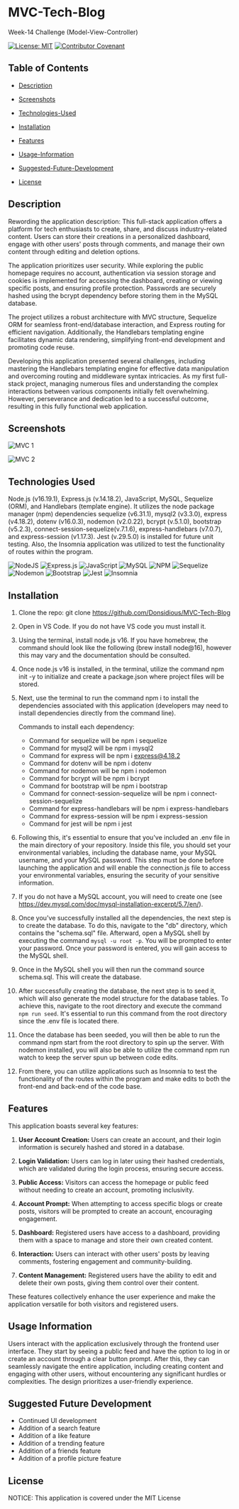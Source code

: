 # MVC-Tech-Blog

Week-14 Challenge (Model-View-Controller)

[![License: MIT](https://img.shields.io/badge/License-MIT-yellow.svg)](https://opensource.org/licenses/MIT) [![Contributor Covenant](https://img.shields.io/badge/Contributor%20Covenant-2.1-4baaaa.svg)](code_of_conduct.md)

## Table of Contents

- [Description](#description)

- [Screenshots](#screenshots)

- [Technologies-Used](#technologies-used)

- [Installation](#installation)

- [Features](#features)

- [Usage-Information](#usage-information)

- [Suggested-Future-Development](#suggested-future-development)

- [License](#license)

## Description


Rewording the application description:
This full-stack application offers a platform for tech enthusiasts to create, share, and discuss industry-related content. Users can store their creations in a personalized dashboard, engage with other users' posts through comments, and manage their own content through editing and deletion options.

The application prioritizes user security. While exploring the public homepage requires no account, authentication via session storage and cookies is implemented for accessing the dashboard, creating or viewing specific posts, and ensuring profile protection. Passwords are securely hashed using the bcrypt dependency before storing them in the MySQL database.

The project utilizes a robust architecture with MVC structure, Sequelize ORM for seamless front-end/database interaction, and Express routing for efficient navigation. Additionally, the Handlebars templating engine facilitates dynamic data rendering, simplifying front-end development and promoting code reuse.

Developing this application presented several challenges, including mastering the Handlebars templating engine for effective data manipulation and overcoming routing and middleware syntax intricacies. As my first full-stack project, managing numerous files and understanding the complex interactions between various components initially felt overwhelming. However, perseverance and dedication led to a successful outcome, resulting in this fully functional web application.

## Screenshots
![MVC 1](<Image/Screenshot.PNG>) 

![MVC 2](<Image/Screenshot1.PNG>)

## Technologies Used

Node.js (v16.19.1), Express.js (v.14.18.2), JavaScript, MySQL, Sequelize (ORM), and Handlebars (template engine). It utilizes the node package manager (npm) dependencies sequelize (v6.31.1), mysql2 (v3.3.0), express (v4.18.2), dotenv (v16.0.3), nodemon (v2.0.22), bcrypt (v.5.1.0), bootstrap (v5.2.3), connect-session-sequelize(v.7.1.6), express-handlebars (v7.0.7), and express-session (v1.17.3). Jest (v.29.5.0) is installed for future unit testing. Also, the Insomnia application was utilized to test the functionality of routes within the program.

![NodeJS](https://img.shields.io/badge/node.js-6DA55F?style=for-the-badge&logo=node.js&logoColor=white)
![Express.js](https://img.shields.io/badge/express.js-%23404d59.svg?style=for-the-badge&logo=express&logoColor=%2361DAFB)
![JavaScript](https://img.shields.io/badge/javascript-%23323330.svg?style=for-the-badge&logo=javascript&logoColor=%23F7DF1E)
![MySQL](https://img.shields.io/badge/mysql-%2300f.svg?style=for-the-badge&logo=mysql&logoColor=white)
![NPM](https://img.shields.io/badge/NPM-%23CB3837.svg?style=for-the-badge&logo=npm&logoColor=white)
![Sequelize](https://img.shields.io/badge/Sequelize-52B0E7?style=for-the-badge&logo=Sequelize&logoColor=white)
![Nodemon](https://img.shields.io/badge/NODEMON-%23323330.svg?style=for-the-badge&logo=nodemon&logoColor=%BBDEAD)
![Bootstrap](https://img.shields.io/badge/bootstrap-%238511FA.svg?style=for-the-badge&logo=bootstrap&logoColor=white)
![Jest](https://img.shields.io/badge/-jest-%23C21325?style=for-the-badge&logo=jest&logoColor=white)
![Insomnia](https://img.shields.io/badge/Insomnia-black?style=for-the-badge&logo=insomnia&logoColor=5849BE)

## Installation

1. Clone the repo:
   git clone https://github.com/Donsidious/MVC-Tech-Blog

2. Open in VS Code. If you do not have VS code you must install it.

3. Using the terminal, install node.js v16. If you have homebrew, the command should look like the following (brew install node@16), however this may vary and the documentation should be consulted.

4. Once node.js v16 is installed, in the terminal, utilize the command npm init -y to initialize and create a package.json where project files will be stored.

5. Next, use the terminal to run the command npm i to install the dependencies associated with this application (developers may need to install dependencies directly from the command line).

   Commands to install each dependency:

   - Command for sequelize will be npm i sequelize
   - Command for mysql2 will be npm i mysql2
   - Command for express will be npm i express@4.18.2
   - Command for dotenv will be npm i dotenv
   - Command for nodemon will be npm i nodemon
   - Command for bcrypt will be npm i bcrypt
   - Command for bootstrap will be npm i bootstrap
   - Command for connect-session-sequelize will be npm i connect-session-sequelize
   - Command for express-handlebars will be npm i express-handlebars
   - Command for express-session will be npm i express-session
   - Command for jest will be npm i jest

6. Following this, it's essential to ensure that you've included an .env file in the main directory of your repository. Inside this file, you should set your environmental variables, including the database name, your MySQL username, and your MySQL password. This step must be done before launching the application and will enable the connection.js file to access your environmental variables, ensuring the security of your sensitive information.

7. If you do not have a MySQL account, you will need to create one (see https://dev.mysql.com/doc/mysql-installation-excerpt/5.7/en/).

8. Once you've successfully installed all the dependencies, the next step is to create the database. To do this, navigate to the "db" directory, which contains the "schema.sql" file. Afterward, open a MySQL shell by executing the command `mysql -u root -p`. You will be prompted to enter your password. Once your password is entered, you will gain access to the MySQL shell.

9. Once in the MySQL shell you will then run the command source schema.sql. This will create the database.

10. After successfully creating the database, the next step is to seed it, which will also generate the model structure for the database tables. To achieve this, navigate to the root directory and execute the command `npm run seed`. It's essential to run this command from the root directory since the .env file is located there.

11. Once the database has been seeded, you will then be able to run the command npm start from the root directory to spin up the server. With nodemon installed, you will also be able to utilize the command npm run watch to keep the server spun up between code edits.

12. From there, you can utilize applications such as Insomnia to test the functionality of the routes within the program and make edits to both the front-end and back-end of the code base.

## Features

This application boasts several key features:

1. **User Account Creation:** Users can create an account, and their login information is securely hashed and stored in a database.

2. **Login Validation:** Users can log in later using their hashed credentials, which are validated during the login process, ensuring secure access.

3. **Public Access:** Visitors can access the homepage or public feed without needing to create an account, promoting inclusivity.

4. **Account Prompt:** When attempting to access specific blogs or create posts, visitors will be prompted to create an account, encouraging engagement.

5. **Dashboard:** Registered users have access to a dashboard, providing them with a space to manage and store their own created content.

6. **Interaction:** Users can interact with other users' posts by leaving comments, fostering engagement and community-building.

7. **Content Management:** Registered users have the ability to edit and delete their own posts, giving them control over their content.

These features collectively enhance the user experience and make the application versatile for both visitors and registered users.

## Usage Information

Users interact with the application exclusively through the frontend user interface. They start by seeing a public feed and have the option to log in or create an account through a clear button prompt. After this, they can seamlessly navigate the entire application, including creating content and engaging with other users, without encountering any significant hurdles or complexities. The design prioritizes a user-friendly experience.

## Suggested Future Development

- Continued UI development
- Addition of a search feature
- Addition of a like feature
- Addition of a trending feature
- Addition of a friends feature
- Addition of a profile picture feature

## License

NOTICE: This application is covered under the MIT License

